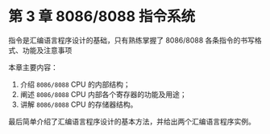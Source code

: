 # 第 3 章 8086/8088 指令系统
指令是汇编语言程序设计的基础，只有熟练掌握了 8086/8088 各条指令的书写格式、功能及注意事项

本章主要内容：

1. 介绍 `8086/8088` CPU 的内部结构；
2. 阐述 `8086/8088` CPU 内部各个寄存器的功能及用途；
3. 讲解 `8086/8088` CPU 的存储器结构。

最后简单介绍了汇编语言程序设计的基本方法，并给出两个汇编语言程序实例。